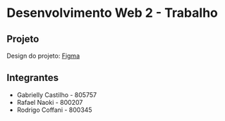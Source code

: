# Desenvolvimento Web 2 - Trabalho

## Projeto
Design do projeto: [Figma](https://www.figma.com/file/ELngPBuPnR2IlCoqnWFK43/Web-2?type=design&node-id=0-1&mode=design&t=V2CG1Jzl4Le5HAS3-0)

## Integrantes
- Gabrielly Castilho - 805757   
- Rafael Naoki - 800207
- Rodrigo Coffani - 800345
